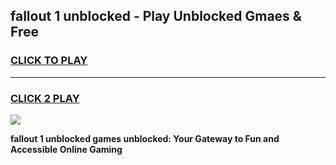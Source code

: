 
## fallout 1 unblocked - Play Unblocked Gmaes & Free
<h3>
<a href="https://news.freeplayer.one?title=fallout_1_unblocked&ref=23F">CLICK TO PLAY</a></h3>
<hr>

<h3>
<a href="https://news.freeplayer.one?title=fallout_1_unblocked&ref=23F">CLICK 2 PLAY</a>
  
</h3>

<a href="https://news.freeplayer.one?title=fallout_1_unblocked&ref=23F/"><img src="https://clearcache.store/games.png"></a>


**fallout 1 unblocked games unblocked: Your Gateway to Fun and Accessible Online Gaming**
